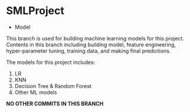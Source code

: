 # SMLProject

-   Model

This branch is used for building machine learning models for this project. Contents in this branch including building model, feature engineering, hyper-parameter tuning, training data, and making final predictions.

The models for this project includes:

1.  LR
2.  KNN
3.  Decision Tree & Random Forest
4.  Other ML models

**NO OTHER COMMITS IN THIS BRANCH**